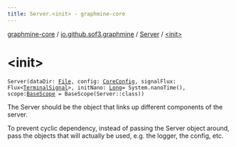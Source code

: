 ```yaml
---
title: Server.<init> - graphmine-core
---
```


[graphmine-core](../../index.html) / [io.github.sof3.graphmine](../index.html) / [Server](index.html) / [&lt;init&gt;](./-init-.html)

# &lt;init&gt;

`Server(dataDir: `[`File`](http://docs.oracle.com/javase/6/docs/api/java/io/File.html)`, config: `[`CoreConfig`](../../io.github.sof3.graphmine.config/-core-config/index.html)`, signalFlux: Flux<`[`TerminalSignal`](../../io.github.sof3.graphmine.command/-terminal-signal/index.html)`>, initNano: `[`Long`](https://kotlinlang.org/api/latest/jvm/stdlib/kotlin/-long/index.html)` = System.nanoTime(), scope: `[`BaseScope`](../../io.github.sof3.graphmine.scope/-base-scope/index.html)` = BaseScope(Server::class))`

The Server should be the object that links up different components of the server.

To prevent cyclic dependency, instead of passing the Server object around, pass the objects that will actually be used, e.g. the logger, the config, etc.

